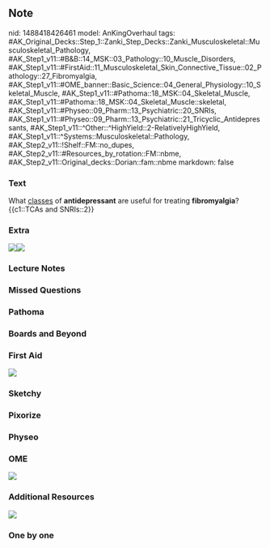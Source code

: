 ## Note
nid: 1488418426461
model: AnKingOverhaul
tags: #AK_Original_Decks::Step_1::Zanki_Step_Decks::Zanki_Musculoskeletal::Musculoskeletal_Pathology, #AK_Step1_v11::#B&B::14_MSK::03_Pathology::10_Muscle_Disorders, #AK_Step1_v11::#FirstAid::11_Musculoskeletal_Skin_Connective_Tissue::02_Pathology::27_Fibromyalgia, #AK_Step1_v11::#OME_banner::Basic_Science::04_General_Physiology::10_Skeletal_Muscle, #AK_Step1_v11::#Pathoma::18_MSK::04_Skeletal_Muscle, #AK_Step1_v11::#Pathoma::18_MSK::04_Skeletal_Muscle::skeletal, #AK_Step1_v11::#Physeo::09_Pharm::13_Psychiatric::20_SNRIs, #AK_Step1_v11::#Physeo::09_Pharm::13_Psychiatric::21_Tricyclic_Antidepressants, #AK_Step1_v11::^Other::^HighYield::2-RelativelyHighYield, #AK_Step1_v11::^Systems::Musculoskeletal::Pathology, #AK_Step2_v11::!Shelf::FM::no_dupes, #AK_Step2_v11::#Resources_by_rotation::FM::nbme, #AK_Step2_v11::Original_decks::Dorian::fam::nbme
markdown: false

### Text
<div>
  What <u>classes</u> of <b>antidepressant</b> are useful for
  treating <b>fibromyalgia</b>?
</div>
<div>
  {{c1::TCAs and SNRIs::2}}
</div>

### Extra
<div><img src="paste-467313916641773.jpg"><img src=
"paste-453071805088249.jpg"></div>

### Lecture Notes


### Missed Questions


### Pathoma


### Boards and Beyond


### First Aid
<img src="tmp0kJ66N.png">

### Sketchy


### Pixorize


### Physeo


### OME
<div class="ome-widget">
  <a href=
  "https://onlinemeded.org/spa/general-physiology/skeletal-muscle/acquire?ref=anki">
  <img src="_OME_AnkiFlashcards_Lesson_6.png"></a>
</div>

### Additional Resources
<img src="paste-643407575777281.jpg" class="resizer">

### One by one

